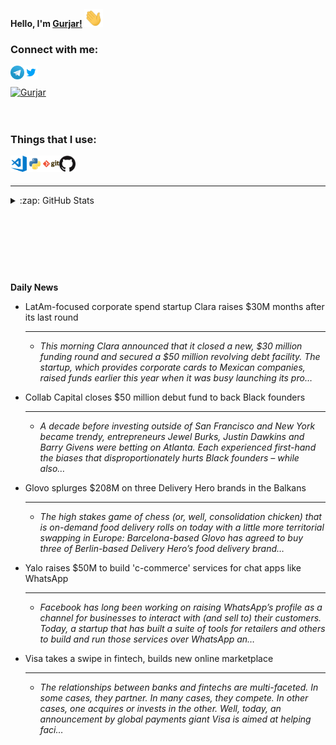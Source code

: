 #### Hello, I'm [Gurjar!](https://GurjarKing.github.io) <img src="https://raw.githubusercontent.com/ABSphreak/ABSphreak/master/gifs/Hi.gif" width="30px"></h2>


### Connect with me:

[<img align="left" alt="Gurjar | Telegram" width="22px" src="https://raw.githubusercontent.com/github/explore/80688e429a7d4ef2fca1e82350fe8e3517d3494d/topics/telegram/telegram.png" />][Telegram]
[<img align="left" alt="Gurjar | Twitter" width="22px" src="https://raw.githubusercontent.com/github/explore/80688e429a7d4ef2fca1e82350fe8e3517d3494d/topics/twitter/twitter.png" />][Twitter]
<br >
<br >
<a href="https://github.com/GurjarKing"><img src="https://komarev.com/ghpvc/?username=GurjarKing" alt="Gurjar" /></a> <br />
<br />
<br />
<!-- <br >

![](https://visitor-badge.glitch.me/badge?page_id=GurjarKing)

<br /> -->

### Things that I use:

[<img align="left" alt="Visual Studio Code" width="26px" src="https://raw.githubusercontent.com/github/explore/80688e429a7d4ef2fca1e82350fe8e3517d3494d/topics/visual-studio-code/visual-studio-code.png" />][VSCode]
[<img align="left" alt="Python" width="26px" src="https://raw.githubusercontent.com/github/explore/80688e429a7d4ef2fca1e82350fe8e3517d3494d/topics/python/python.png" />][Python]
[<img align="left" alt="Git" width="26px" src="https://raw.githubusercontent.com/github/explore/80688e429a7d4ef2fca1e82350fe8e3517d3494d/topics/git/git.png" />][Git]
[<img align="left" alt="GitHub" width="26px" src="https://raw.githubusercontent.com/github/explore/78df643247d429f6cc873026c0622819ad797942/topics/github/github.png" />][Github]

<br />
<br />

---
<details>
  <summary>:zap: GitHub Stats</summary>

<img align="left" alt="Gurjar's Github Stats" src="https://github-readme-stats.vercel.app/api?username=GurjarKing&show_icons=true&hide_border=true&count_private=true&include_all_commit=true&theme=algolia" />

</details>

<!-- ### 🔔 My latest tweet
<a href="https://twitter.com/Gurjar_King43" target="_blank">
	<img src="https://github.com/GurjarKing/GurjarKing/raw/master/tweet.png" width="70%" align="center" alt="Click to view on Twitter" title="My latest tweet, as an image"/>
</a> -->
<br>

<pre>

</pre>

<!-- **Quote of the hour:**

{qoth}

~ {qoth_author}
<pre>

</pre> -->
<br>
<pre>


</pre>
<strong>Daily News</strong>
  
  - LatAm-focused corporate spend startup Clara raises $30M months after its last round
     <hr/>
     
      - *This morning Clara announced that it closed a new, $30 million funding round and secured a $50 million revolving debt facility. The startup, which provides corporate cards to Mexican companies, raised funds earlier this year when it was busy launching its pro…*
     
  - Collab Capital closes $50 million debut fund to back Black founders
      <hr/>
      
      - *A decade before investing outside of San Francisco and New York became trendy, entrepreneurs Jewel Burks, Justin Dawkins and Barry Givens were betting on Atlanta. Each experienced first-hand the biases that disproportionately hurts Black founders – while also…*
      
  - Glovo splurges $208M on three Delivery Hero brands in the Balkans
      <hr/>
      
      - *The high stakes game of chess (or, well, consolidation chicken) that is on-demand food delivery rolls on today with a little more territorial swapping in Europe: Barcelona-based Glovo has agreed to buy three of Berlin-based Delivery Hero’s food delivery brand…*
      
  - Yalo raises $50M to build 'c-commerce' services for chat apps like WhatsApp
      <hr/>
      
      - *Facebook has long been working on raising WhatsApp’s profile as a channel for businesses to interact with (and sell to) their customers. Today, a startup that has built a suite of tools for retailers and others to build and run those services over WhatsApp an…*
       
  - Visa takes a swipe in fintech, builds new online marketplace
      <hr/>
       
       - *The relationships between banks and fintechs are multi-faceted. In some cases, they partner. In many cases, they compete. In other cases, one acquires or invests in the other. Well, today, an announcement by global payments giant Visa is aimed at helping faci…*
      

<br />

[VSCode]: https://code.visualstudio.com/
[Python]: https://www.python.org/
[Git]: https://git-scm.com/
[Github]: https://github.com/
[Telegram]: https://t.me/Gurjar_King/
[Twitter]: https://twitter.com/Gurjar_King43/

